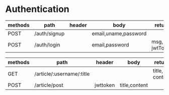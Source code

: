# Authentication
|methods|path|header|body| return |
|---|---|---|---|---|
|POST | /auth/signup||email,uname,password|
|POST | /auth/login||email,password| msg, jwtToken|



|methods|path|header|body| return |
|---|---|---|---|---|
|GET | /article/:username/:title | ||title, content|
|POST |/article/post | jwttoken|title,content||